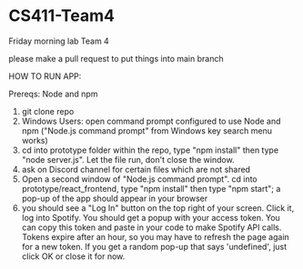 # CS411-Team4

Friday morning lab Team 4

please make a pull request to put things into main branch


HOW TO RUN APP:

Prereqs: Node and npm

1) git clone repo
2) Windows Users: open command prompt configured to use Node and npm ("Node.js command prompt" from Windows key search menu works)
3) cd into prototype folder within the repo, type "npm install" then type "node server.js". Let the file run, don't close the window.
4) ask on Discord channel for certain files which are not shared
5) Open a second window of "Node.js command prompt". cd into prototype/react_frontend, type "npm install" then type "npm start"; a pop-up of the app should appear in your browser
6) you should see a "Log In" button on the top right of your screen. Click it, log into Spotify. You should get a popup with your access token.
You can copy this token and paste in your code to make Spotify API calls. Tokens expire after an hour, so you may have to refresh the page again for a new token.
If you get a random pop-up that says 'undefined', just click OK or close it for now.


